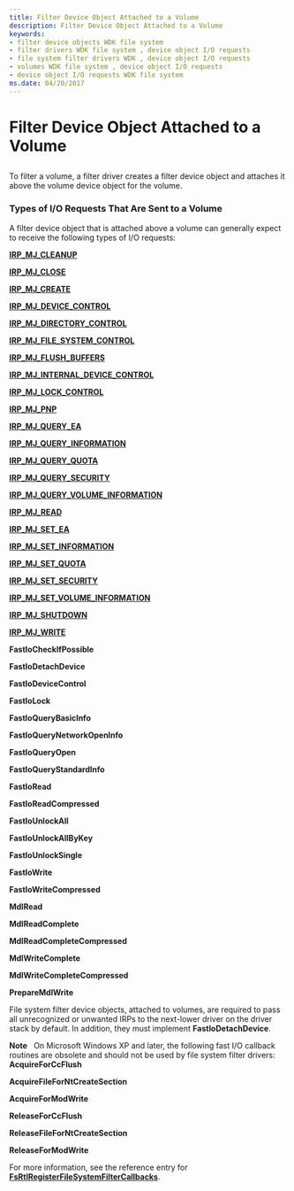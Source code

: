 ```yaml
---
title: Filter Device Object Attached to a Volume
description: Filter Device Object Attached to a Volume
keywords:
- filter device objects WDK file system
- filter drivers WDK file system , device object I/O requests
- file system filter drivers WDK , device object I/O requests
- volumes WDK file system , device object I/O requests
- device object I/O requests WDK file system
ms.date: 04/20/2017
---
```


# Filter Device Object Attached to a Volume


## <span id="ddk_a_filter_device_object_attached_to_a_volume_if"></span><span id="DDK_A_FILTER_DEVICE_OBJECT_ATTACHED_TO_A_VOLUME_IF"></span>


To filter a volume, a filter driver creates a filter device object and attaches it above the volume device object for the volume.

### <span id="types_of_i_o_requests_that_are_sent_to_a_volume"></span><span id="TYPES_OF_I_O_REQUESTS_THAT_ARE_SENT_TO_A_VOLUME"></span>Types of I/O Requests That Are Sent to a Volume

A filter device object that is attached above a volume can generally expect to receive the following types of I/O requests:

[**IRP\_MJ\_CLEANUP**](./irp-mj-cleanup.md)

[**IRP\_MJ\_CLOSE**](./irp-mj-close.md)

[**IRP\_MJ\_CREATE**](./irp-mj-create.md)

[**IRP\_MJ\_DEVICE\_CONTROL**](./irp-mj-device-control.md)

[**IRP\_MJ\_DIRECTORY\_CONTROL**](./irp-mj-directory-control.md)

[**IRP\_MJ\_FILE\_SYSTEM\_CONTROL**](./irp-mj-file-system-control.md)

[**IRP\_MJ\_FLUSH\_BUFFERS**](./irp-mj-flush-buffers.md)

[**IRP\_MJ\_INTERNAL\_DEVICE\_CONTROL**](./irp-mj-internal-device-control.md)

[**IRP\_MJ\_LOCK\_CONTROL**](./irp-mj-lock-control.md)

[**IRP\_MJ\_PNP**](./irp-mj-pnp.md)

[**IRP\_MJ\_QUERY\_EA**](./irp-mj-query-ea.md)

[**IRP\_MJ\_QUERY\_INFORMATION**](./irp-mj-query-information.md)

[**IRP\_MJ\_QUERY\_QUOTA**](./irp-mj-query-quota.md)

[**IRP\_MJ\_QUERY\_SECURITY**](./irp-mj-query-security.md)

[**IRP\_MJ\_QUERY\_VOLUME\_INFORMATION**](./irp-mj-query-volume-information.md)

[**IRP\_MJ\_READ**](./irp-mj-read.md)

[**IRP\_MJ\_SET\_EA**](./irp-mj-set-ea.md)

[**IRP\_MJ\_SET\_INFORMATION**](./irp-mj-set-information.md)

[**IRP\_MJ\_SET\_QUOTA**](./irp-mj-set-quota.md)

[**IRP\_MJ\_SET\_SECURITY**](./irp-mj-set-security.md)

[**IRP\_MJ\_SET\_VOLUME\_INFORMATION**](./irp-mj-set-volume-information.md)

[**IRP\_MJ\_SHUTDOWN**](./irp-mj-shutdown.md)

[**IRP\_MJ\_WRITE**](./irp-mj-write.md)

**FastIoCheckIfPossible**

**FastIoDetachDevice**

**FastIoDeviceControl**

**FastIoLock**

**FastIoQueryBasicInfo**

**FastIoQueryNetworkOpenInfo**

**FastIoQueryOpen**

**FastIoQueryStandardInfo**

**FastIoRead**

**FastIoReadCompressed**

**FastIoUnlockAll**

**FastIoUnlockAllByKey**

**FastIoUnlockSingle**

**FastIoWrite**

**FastIoWriteCompressed**

**MdlRead**

**MdlReadComplete**

**MdlReadCompleteCompressed**

**MdlWriteComplete**

**MdlWriteCompleteCompressed**

**PrepareMdlWrite**

File system filter device objects, attached to volumes, are required to pass all unrecognized or unwanted IRPs to the next-lower driver on the driver stack by default. In addition, they must implement **FastIoDetachDevice**.

**Note**   On Microsoft Windows XP and later, the following fast I/O callback routines are obsolete and should not be used by file system filter drivers:
**AcquireForCcFlush**

**AcquireFileForNtCreateSection**

**AcquireForModWrite**

**ReleaseForCcFlush**

**ReleaseFileForNtCreateSection**

**ReleaseForModWrite**

For more information, see the reference entry for [**FsRtlRegisterFileSystemFilterCallbacks**](/windows-hardware/drivers/ddi/ntifs/nf-ntifs-fsrtlregisterfilesystemfiltercallbacks).

 

 

